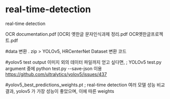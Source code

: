 # real-time-detection
real-time detection




OCR documentation.pdf
[OCR] 옛한글 문자인식과제 정리.pdf
OCR옛한글프로젝트.pdf


#data 변환 . zip > YOLOv5, HRCenterNet Dataset 변환 코드


#yolov5 test output 이미지 외의 데이터 파일까지 얻고 싶다면,
;
YOLOv5 test.py argument 중에 python test.py --save-json  이용
https://github.com/ultralytics/yolov5/issues/437


#yolov5_best_predictions_weights.pt
;
real-time detection 여러 모델 성능 비교 결과, yolov5 가 가장 성능이 좋았으며, 이에 따른 weights
